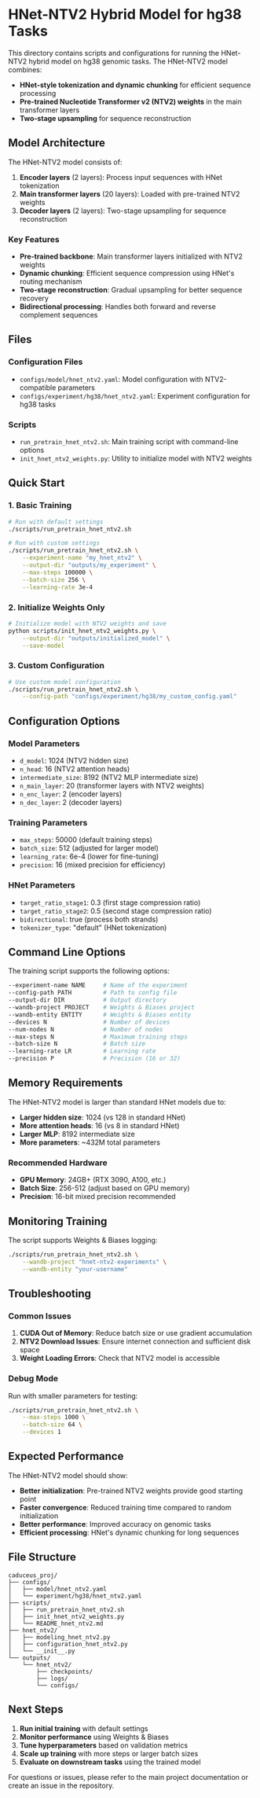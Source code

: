 # HNet-NTV2 Hybrid Model for hg38 Tasks

This directory contains scripts and configurations for running the HNet-NTV2 hybrid model on hg38 genomic tasks. The HNet-NTV2 model combines:

- **HNet-style tokenization and dynamic chunking** for efficient sequence processing
- **Pre-trained Nucleotide Transformer v2 (NTV2) weights** in the main transformer layers
- **Two-stage upsampling** for sequence reconstruction

## Model Architecture

The HNet-NTV2 model consists of:

1. **Encoder layers** (2 layers): Process input sequences with HNet tokenization
2. **Main transformer layers** (20 layers): Loaded with pre-trained NTV2 weights
3. **Decoder layers** (2 layers): Two-stage upsampling for sequence reconstruction

### Key Features

- **Pre-trained backbone**: Main transformer layers initialized with NTV2 weights
- **Dynamic chunking**: Efficient sequence compression using HNet's routing mechanism
- **Two-stage reconstruction**: Gradual upsampling for better sequence recovery
- **Bidirectional processing**: Handles both forward and reverse complement sequences

## Files

### Configuration Files

- `configs/model/hnet_ntv2.yaml`: Model configuration with NTV2-compatible parameters
- `configs/experiment/hg38/hnet_ntv2.yaml`: Experiment configuration for hg38 tasks

### Scripts

- `run_pretrain_hnet_ntv2.sh`: Main training script with command-line options
- `init_hnet_ntv2_weights.py`: Utility to initialize model with NTV2 weights

## Quick Start

### 1. Basic Training

```bash
# Run with default settings
./scripts/run_pretrain_hnet_ntv2.sh

# Run with custom settings
./scripts/run_pretrain_hnet_ntv2.sh \
    --experiment-name "my_hnet_ntv2" \
    --output-dir "outputs/my_experiment" \
    --max-steps 100000 \
    --batch-size 256 \
    --learning-rate 3e-4
```

### 2. Initialize Weights Only

```bash
# Initialize model with NTV2 weights and save
python scripts/init_hnet_ntv2_weights.py \
    --output-dir "outputs/initialized_model" \
    --save-model
```

### 3. Custom Configuration

```bash
# Use custom model configuration
./scripts/run_pretrain_hnet_ntv2.sh \
    --config-path "configs/experiment/hg38/my_custom_config.yaml"
```

## Configuration Options

### Model Parameters

- `d_model`: 1024 (NTV2 hidden size)
- `n_head`: 16 (NTV2 attention heads)
- `intermediate_size`: 8192 (NTV2 MLP intermediate size)
- `n_main_layer`: 20 (transformer layers with NTV2 weights)
- `n_enc_layer`: 2 (encoder layers)
- `n_dec_layer`: 2 (decoder layers)

### Training Parameters

- `max_steps`: 50000 (default training steps)
- `batch_size`: 512 (adjusted for larger model)
- `learning_rate`: 6e-4 (lower for fine-tuning)
- `precision`: 16 (mixed precision for efficiency)

### HNet Parameters

- `target_ratio_stage1`: 0.3 (first stage compression ratio)
- `target_ratio_stage2`: 0.5 (second stage compression ratio)
- `bidirectional`: true (process both strands)
- `tokenizer_type`: "default" (HNet tokenization)

## Command Line Options

The training script supports the following options:

```bash
--experiment-name NAME     # Name of the experiment
--config-path PATH         # Path to config file
--output-dir DIR           # Output directory
--wandb-project PROJECT    # Weights & Biases project
--wandb-entity ENTITY      # Weights & Biases entity
--devices N                # Number of devices
--num-nodes N              # Number of nodes
--max-steps N              # Maximum training steps
--batch-size N             # Batch size
--learning-rate LR         # Learning rate
--precision P              # Precision (16 or 32)
```

## Memory Requirements

The HNet-NTV2 model is larger than standard HNet models due to:

- **Larger hidden size**: 1024 (vs 128 in standard HNet)
- **More attention heads**: 16 (vs 8 in standard HNet)
- **Larger MLP**: 8192 intermediate size
- **More parameters**: ~432M total parameters

### Recommended Hardware

- **GPU Memory**: 24GB+ (RTX 3090, A100, etc.)
- **Batch Size**: 256-512 (adjust based on GPU memory)
- **Precision**: 16-bit mixed precision recommended

## Monitoring Training

The script supports Weights & Biases logging:

```bash
./scripts/run_pretrain_hnet_ntv2.sh \
    --wandb-project "hnet-ntv2-experiments" \
    --wandb-entity "your-username"
```

## Troubleshooting

### Common Issues

1. **CUDA Out of Memory**: Reduce batch size or use gradient accumulation
2. **NTV2 Download Issues**: Ensure internet connection and sufficient disk space
3. **Weight Loading Errors**: Check that NTV2 model is accessible

### Debug Mode

Run with smaller parameters for testing:

```bash
./scripts/run_pretrain_hnet_ntv2.sh \
    --max-steps 1000 \
    --batch-size 64 \
    --devices 1
```

## Expected Performance

The HNet-NTV2 model should show:

- **Better initialization**: Pre-trained NTV2 weights provide good starting point
- **Faster convergence**: Reduced training time compared to random initialization
- **Better performance**: Improved accuracy on genomic tasks
- **Efficient processing**: HNet's dynamic chunking for long sequences

## File Structure

```
caduceus_proj/
├── configs/
│   ├── model/hnet_ntv2.yaml
│   └── experiment/hg38/hnet_ntv2.yaml
├── scripts/
│   ├── run_pretrain_hnet_ntv2.sh
│   ├── init_hnet_ntv2_weights.py
│   └── README_hnet_ntv2.md
├── hnet_ntv2/
│   ├── modeling_hnet_ntv2.py
│   ├── configuration_hnet_ntv2.py
│   └── __init__.py
└── outputs/
    └── hnet_ntv2/
        ├── checkpoints/
        ├── logs/
        └── configs/
```

## Next Steps

1. **Run initial training** with default settings
2. **Monitor performance** using Weights & Biases
3. **Tune hyperparameters** based on validation metrics
4. **Scale up training** with more steps or larger batch sizes
5. **Evaluate on downstream tasks** using the trained model

For questions or issues, please refer to the main project documentation or create an issue in the repository.
